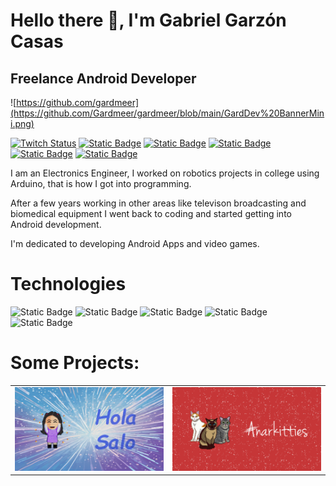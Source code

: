 # Hello there 👋, I'm Gabriel Garzón Casas 

## Freelance Android Developer

![https://github.com/gardmeer](https://github.com/Gardmeer/gardmeer/blob/main/GardDev%20BannerMini.png)

[![Twitch Status](https://img.shields.io/twitch/status/gardmeer)](https://www.twitch.tv/gardmeer)
[![Static Badge](https://img.shields.io/badge/YouTube-FFFFFF?style=social&logo=youtube&labelColor=000000&color=%234F4F4F)](https://www.youtube.com/@Gardmeer)
[![Static Badge](https://img.shields.io/badge/Facebook-000000?style=social&logo=facebook&label=GardDev)](https://www.facebook.com/gardmeer)
[![Static Badge](https://img.shields.io/badge/X-A00000?style=social&logo=x&label=%40Gardmeer)](https://twitter.com/gardmeer)
[![Static Badge](https://img.shields.io/badge/Instagram-000000?style=social&logo=instagram&label=%40Gardmeer)](https://www.instagram.com/gardmeer)
[![Static Badge](https://img.shields.io/badge/TikTok-000000?style=social&logo=tiktok&label=%40Gardmeer)](https://www.tiktok.com/@gardmeer)

I am an Electronics Engineer, I worked on robotics projects in college using Arduino, that is how I got into programming.

After a few years working in other areas like televison broadcasting and biomedical equipment I went back to coding and started getting into Android development.

I'm dedicated to developing Android Apps and video games.

# Technologies

![Static Badge](https://img.shields.io/badge/Kotlin-FFFFFF?style=for-the-badge&logo=kotlin&labelColor=000000&color=%237F52FF)
![Static Badge](https://img.shields.io/badge/Android-FFFFFF?style=for-the-badge&logo=android&labelColor=000000&color=%23389C45)
![Static Badge](https://img.shields.io/badge/C%23-FFFFFF?style=for-the-badge&logo=csharp&labelColor=000000&color=%234566A3)
![Static Badge](https://img.shields.io/badge/Unity-FFFFFF?style=for-the-badge&logo=unity&labelColor=000000&color=%23FFFFFF)
![Static Badge](https://img.shields.io/badge/Godot-FFFFFF?style=for-the-badge&logo=godot-engine&labelColor=000000&color=%23389AEB)

# Some Projects:

<table style="width:100%">
<tr>
<td>
<a href="https://youtu.be/U4yfVVJkb-k?si=kaAtq5iwVqFQzxrH">
<img src="https://github.com/Gardmeer/gardmeer/blob/main/HolaSaloYT.png"width="288">
</a>
</td>
<td>
<a href="https://youtu.be/OJBgm_71WHM?si=gsgnwte-9FOXucxE">
<img src="https://github.com/Gardmeer/gardmeer/blob/main/AnarkittiesYT.png"width="288">
</a>
</td>
</tr>
<!--
**Gardmeer/gardmeer** is a ✨ _special_ ✨ repository because its `README.md` (this file) appears on your GitHub profile.

Here are some ideas to get you started:

- 🔭 I’m currently working on ...
- 🌱 I’m currently learning ...
- 👯 I’m looking to collaborate on ...
- 🤔 I’m looking for help with ...
- 💬 Ask me about ...
- 📫 How to reach me: ...
- 😄 Pronouns: ...
- ⚡ Fun fact: ...
-->
